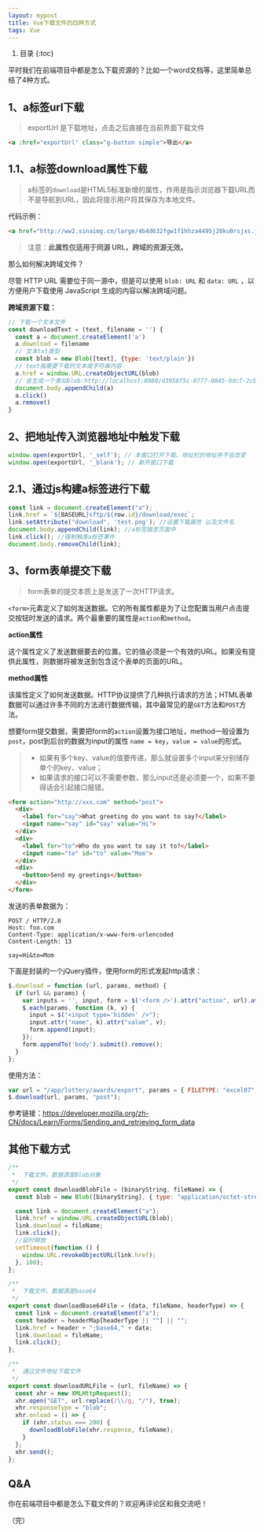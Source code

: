 ```yaml
---
layout: mypost
title: Vue下载文件的四种方式
tags: Vue
---
```


1. 目录
{:toc}


平时我们在前端项目中都是怎么下载资源的？比如一个word文档等，这里简单总结了4种方式。

<!--more-->

## 1、a标签url下载
> exportUrl 是下载地址，点击之后直接在当前界面下载文件

```html
<a :href="exportUrl" class="g-button simple">导出</a> 
```

## 1.1、a标签download属性下载

> a标签的`download`是HTML5标准新增的属性，作用是指示浏览器下载URL而不是导航到URL，因此将提示用户将其保存为本地文件。

代码示例：

```html
<a href="http://ww2.sinaimg.cn/large/4b4d632fgw1f1hhza4495j20ku0rsjxs.jpg" download>下载</a>
```

> 注意：**此属性仅适用于同源 URL，跨域的资源无效。** 

那么如何解决跨域文件？

尽管 HTTP URL 需要位于同一源中，但是可以使用 `blob: URL` 和 `data: URL` ，以方便用户下载使用 JavaScript 生成的内容以解决跨域问题。

**跨域资源下载：**

```js
// 下载一个文本文件
const downloadText = (text, filename = '') {
  const a = document.createElement('a')
  a.download = filename
  // 文本txt类型 
  const blob = new Blob([text], {type: 'text/plain'}) 
  // text指需要下载的文本或字符串内容
  a.href = window.URL.createObjectURL(blob) 
  // 会生成一个类似blob:http://localhost:8080/d3958f5c-0777-0845-9dcf-2cb28783acaf 这样的URL字符串
  document.body.appendChild(a)  
  a.click()
  a.remove()
}
```

## 2、把地址传入浏览器地址中触发下载

```js
window.open(exportUrl, '_self'); // 本窗口打开下载，地址栏的地址并不会改变
window.open(exportUrl, '_blank'); // 新开窗口下载
```

## 2.1、通过js构建a标签进行下载
```js
const link = document.createElement("a");
link.href = `${BASEURL}sftp/${row.id}/download/exec`;
link.setAttribute("download", 'test.png'); //设置下载属性 以及文件名
document.body.appendChild(link); //a标签插至页面中
link.click(); //强制触发a标签事件
document.body.removeChild(link);
```

## 3、form表单提交下载

> form表单的提交本质上是发送了一次HTTP请求。

`<form>`元素定义了如何发送数据。它的所有属性都是为了让您配置当用户点击提交按钮时发送的请求。两个最重要的属性是`action`和`method`。

**action属性**

这个属性定义了发送数据要去的位置。它的值必须是一个有效的URL。如果没有提供此属性，则数据将被发送到包含这个表单的页面的URL。

**method属性**

该属性定义了如何发送数据。HTTP协议提供了几种执行请求的方法；HTML表单数据可以通过许多不同的方法进行数据传输，其中最常见的是`GET`方法和`POST`方法。



想要form提交数据，需要把form的`action`设置为接口地址，method一般设置为`post`，post到后台的数据为input的属性 `name = key`，`value = value`的形式。

> - 如果有多个key、value的值要传递，那么就设置多个input来分别储存单个的key、value；
> - 如果请求的接口可以不需要参数，那么input还是必须要一个，如果不要得话会引起接口报错。

```html
<form action="http://xxx.com" method="post">
  <div>
    <label for="say">What greeting do you want to say?</label>
    <input name="say" id="say" value="Hi">
  </div>
  <div>
    <label for="to">Who do you want to say it to?</label>
    <input name="to" id="to" value="Mom">
  </div>
  <div>
    <button>Send my greetings</button>
  </div>
</form>

```

发送的表单数据为：

```
POST / HTTP/2.0
Host: foo.com
Content-Type: application/x-www-form-urlencoded
Content-Length: 13

say=Hi&to=Mom
```

下面是封装的一个jQuery插件，使用form的形式发起http请求：

```js
$.download = function (url, params, method) {
  if (url && params) {
    var inputs = '', input, form = $('<form />').attr("action", url).attr("method", (method || "post"));
    $.each(params, function (k, v) {
      input = $("<input type='hidden' />");
      input.attr("name", k).attr("value", v);
      form.append(input);
    });
    form.appendTo('body').submit().remove();
  }
};
```

使用方法：
```js
var url = "/app/lottery/awards/export", params = { FILETYPE: "excel07", FRMID: that.FRMID };
$.download(url, params, "post");
```

参考链接：https://developer.mozilla.org/zh-CN/docs/Learn/Forms/Sending_and_retrieving_form_data

## 其他下载方式

```js
/**
 *  下载文件。数据源是Blob对象
 */
export const downloadBlobFile = (binaryString, fileName) => {
  const blob = new Blob([binaryString], { type: "application/octet-stream" });

  const link = document.createElement("a");
  link.href = window.URL.createObjectURL(blob);
  link.download = fileName;
  link.click();
  //延时释放
  setTimeout(function () {
    window.URL.revokeObjectURL(link.href);
  }, 100);
};

/**
 *  下载文件。数据源是base64
 */
export const downloadBase64File = (data, fileName, headerType) => {
  const link = document.createElement("a");
  const header = headerMap[headerType || ""] || "";
  link.href = header + ";base64," + data;
  link.download = fileName;
  link.click();
};

/**
 *  通过文件地址下载文件
 */
export const downloadURLFile = (url, fileName) => {
  const xhr = new XMLHttpRequest();
  xhr.open("GET", url.replace(/\\/g, "/"), true);
  xhr.responseType = "blob";
  xhr.onload = () => {
    if (xhr.status === 200) {
      downloadBlobFile(xhr.response, fileName);
    }
  };
  xhr.send();
};

```

## Q&A

你在前端项目中都是怎么下载文件的？欢迎再评论区和我交流吧！

（完）

